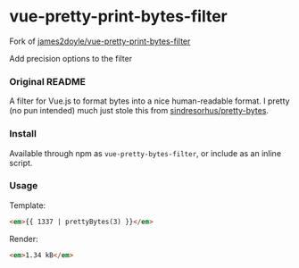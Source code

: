 # vue-pretty-print-bytes-filter

Fork of [james2doyle/vue-pretty-print-bytes-filter](https://github.com/james2doyle/vue-pretty-print-bytes-filter)

Add precision options to the filter

### Original README

A filter for Vue.js to format bytes into a nice human-readable format. I pretty (no pun intended) much just stole this from [sindresorhus/pretty-bytes](https://github.com/sindresorhus/pretty-bytes).

### Install

Available through npm as `vue-pretty-bytes-filter`, or include as an inline script.

### Usage

Template:

```html
<em>{{ 1337 | prettyBytes(3) }}</em>
```

Render:

```html
<em>1.34 kB</em>
```
